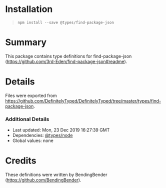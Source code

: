 # Installation
> `npm install --save @types/find-package-json`

# Summary
This package contains type definitions for find-package-json (https://github.com/3rd-Eden/find-package-json#readme).

# Details
Files were exported from https://github.com/DefinitelyTyped/DefinitelyTyped/tree/master/types/find-package-json.

### Additional Details
 * Last updated: Mon, 23 Dec 2019 16:27:39 GMT
 * Dependencies: [@types/node](https://npmjs.com/package/@types/node)
 * Global values: none

# Credits
These definitions were written by BendingBender (https://github.com/BendingBender).
